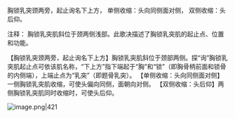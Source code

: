 胸锁乳突颈两旁，起止询名下上方，
单侧收缩：头向同侧面对侧，
双侧收缩：头后仰。

注释：
胸锁乳突肌斜位于颈两侧浅部。此歌决描述了胸锁乳突肌的起止点、位置和功能。

【胸锁乳突颈两旁，起止询名下上方】胸锁乳突肌斜位于颈部两侧。探“询”胸锁乳突肌起止点可依该肌名称，“下上方”指下端起于“胸”和“锁”（即胸骨柄前面和锁骨的内侧端），上端止点为“乳突”（即题骨乳突）。
【单侧收缩：头向同侧面对侧】一侧胸锁乳突肌收缩，可使头偏向同侧，面朝向对侧。
【双侧收缩：头后仰】两侧胸锁乳突肌同时收缩时，可使头后仰。

![image.png|421](https://picgo18719498306.oss-cn-guangzhou.aliyuncs.com/20250807163400950.png)
